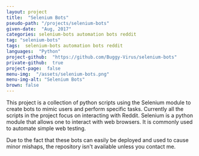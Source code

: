 ```yaml
---
layout: project
title:  "Selenium Bots"
pseudo-path: "/projects/selenium-bots"
given-date:  "Aug, 2017"
categories: selenium-bots automation bots reddit
tag: "selenium-bots"
tags:  selenium-bots automation bots reddit
languages:  "Python"
project-github:  "https://github.com/Buggy-Virus/selenium-bots"
private-github:  true
project-page:  false
menu-img:  "/assets/selenium-bots.png"
menu-img-alt: "Selenium Bots"
brown: false
---
```

This project is a collection of python scripts using the Selenium module to create bots to mimic users and perform specific tasks. Currently all the scripts in the project focus on interacting with Reddit. Selenium is a python module that allows one to interact with web browsers. It is commonly used to automate simple web testing.

Due to the fact that these bots can easily be deployed and used to cause minor mishaps, the repository isn't available unless you contact me.
